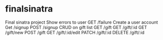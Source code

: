 # finalsinatra
Final sinatra project
 Show errors to user 
 GET /failure 
 Create a user account 
 Get /signup 
 POST /signup 
 CRUD on gift list 
 GET /gift
 GET /gift/:id
 GET /gift/new 
 POST /gift
 GET /gift/:id/edit 
 PATCH /gift/:id 
 DELETE /gift/:id  